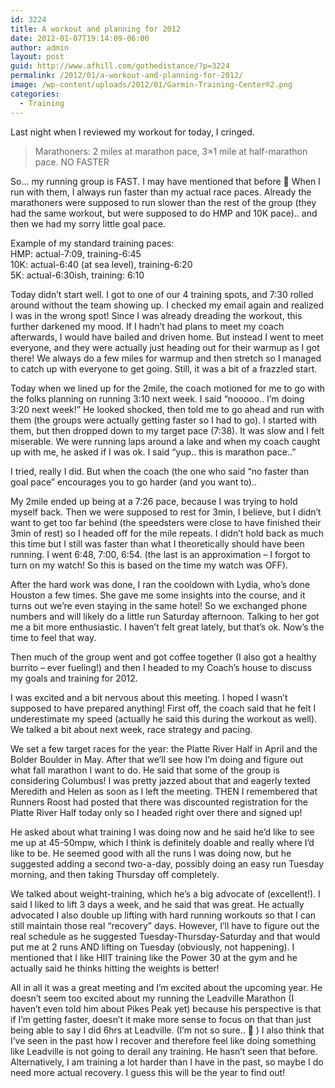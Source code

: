 ```yaml
---
id: 3224
title: A workout and planning for 2012
date: 2012-01-07T19:14:09-06:00
author: admin
layout: post
guid: http://www.afhill.com/gothedistance/?p=3224
permalink: /2012/01/a-workout-and-planning-for-2012/
image: /wp-content/uploads/2012/01/Garmin-Training-Center®2.png
categories:
  - Training
---
```

Last night when I reviewed my workout for today, I cringed. 

> Marathoners: 2 miles at marathon pace, 3&#215;1 mile at half-marathon pace. NO FASTER

So&#8230; my running group is FAST. I may have mentioned that before 🙂 When I run with them, I always run faster than my actual race paces. Already the marathoners were supposed to run slower than the rest of the group (they had the same workout, but were supposed to do HMP and 10K pace).. and then we had my sorry little goal pace.

Example of my standard training paces:  
HMP: actual-7:09, training-6:45  
10K: actual-6:40 (at sea level), training-6:20  
5K: actual-6:30ish, training: 6:10

Today didn&#8217;t start well. I got to one of our 4 training spots, and 7:30 rolled around without the team showing up. I checked my email again and realized I was in the wrong spot! Since I was already dreading the workout, this further darkened my mood. If I hadn&#8217;t had plans to meet my coach afterwards, I would have bailed and driven home. But instead I went to meet everyone, and they were actually just heading out for their warmup as I got there! We always do a few miles for warmup and then stretch so I managed to catch up with everyone to get going. Still, it was a bit of a frazzled start. 

Today when we lined up for the 2mile, the coach motioned for me to go with the folks planning on running 3:10 next week. I said &#8220;nooooo.. I&#8217;m doing 3:20 next week!&#8221; He looked shocked, then told me to go ahead and run with them (the groups were actually getting faster so I had to go). I started with them, but then dropped down to my target pace (7:38). It was slow and I felt miserable. We were running laps around a lake and when my coach caught up with me, he asked if I was ok. I said &#8220;yup.. this is marathon pace..&#8221;

I tried, really I did. But when the coach (the one who said &#8220;no faster than goal pace&#8221; encourages you to go harder (and you want to).. 

My 2mile ended up being at a 7:26 pace, because I was trying to hold myself back. Then we were supposed to rest for 3min, I believe, but I didn&#8217;t want to get too far behind (the speedsters were close to have finished their 3min of rest) so I headed off for the mile repeats. I didn&#8217;t hold back as much this time but I still was faster than what I theoretically should have been running. I went 6:48, 7:00, 6:54. (the last is an approximation &#8211; I forgot to turn on my watch! So this is based on the time my watch was OFF). 

After the hard work was done, I ran the cooldown with Lydia, who&#8217;s done Houston a few times. She gave me some insights into the course, and it turns out we&#8217;re even staying in the same hotel! So we exchanged phone numbers and will likely do a little run Saturday afternoon. Talking to her got me a bit more enthusiastic. I haven&#8217;t felt great lately, but that&#8217;s ok. Now&#8217;s the time to feel that way. 

Then much of the group went and got coffee together (I also got a healthy burrito &#8211; ever fueling!) and then I headed to my Coach&#8217;s house to discuss my goals and training for 2012. 

I was excited and a bit nervous about this meeting. I hoped I wasn&#8217;t supposed to have prepared anything! First off, the coach said that he felt I underestimate my speed (actually he said this during the workout as well). We talked a bit about next week, race strategy and pacing. 

We set a few target races for the year: the Platte River Half in April and the Bolder Boulder in May. After that we&#8217;ll see how I&#8217;m doing and figure out what fall marathon I want to do. He said that some of the group is considering Columbus! I was pretty jazzed about that and eagerly texted Meredith and Helen as soon as I left the meeting. THEN I remembered that Runners Roost had posted that there was discounted registration for the Platte River Half today only so I headed right over there and signed up!

He asked about what training I was doing now and he said he&#8217;d like to see me up at 45-50mpw, which I think is definitely doable and really where I&#8217;d like to be. He seemed good with all the runs I was doing now, but he suggested adding a second two-a-day, possibly doing an easy run Tuesday morning, and then taking Thursday off completely. 

We talked about weight-training, which he&#8217;s a big advocate of (excellent!). I said I liked to lift 3 days a week, and he said that was great. He actually advocated I also double up lifting with hard running workouts so that I can still maintain those real &#8220;recovery&#8221; days. However, I&#8217;ll have to figure out the real schedule as he suggested Tuesday-Thursday-Saturday and that would put me at 2 runs AND lifting on Tuesday (obviously, not happening). I mentioned that I like HIIT training like the Power 30 at the gym and he actually said he thinks hitting the weights is better! 

All in all it was a great meeting and I&#8217;m excited about the upcoming year. He doesn&#8217;t seem too excited about my running the Leadville Marathon (I haven&#8217;t even told him about Pikes Peak yet) because his perspective is that if I&#8217;m getting faster, doesn&#8217;t it make more sense to focus on that than just being able to say I did 6hrs at Leadville. (I&#8217;m not so sure.. 🙂 ) I also think that I&#8217;ve seen in the past how I recover and therefore feel like doing something like Leadville is not going to derail any training. He hasn&#8217;t seen that before. Alternatively, I am training a lot harder than I have in the past, so maybe I do need more actual recovery. I guess this will be the year to find out!